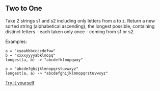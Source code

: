 ## Two to One

Take 2 strings s1 and s2 including only letters from a to z. Return a new sorted string (alphabetical ascending), the longest possible, containing distinct letters - each taken only once - coming from s1 or s2.

Examples:

```
a = "xyaabbbccccdefww"
b = "xxxxyyyyabklmopq"
longest(a, b) -> "abcdefklmopqwxy"

a = "abcdefghijklmnopqrstuvwxyz"
longest(a, a) -> "abcdefghijklmnopqrstuvwxyz"
```

[Try it yourself](https://www.codewars.com/kata/5656b6906de340bd1b0000ac)